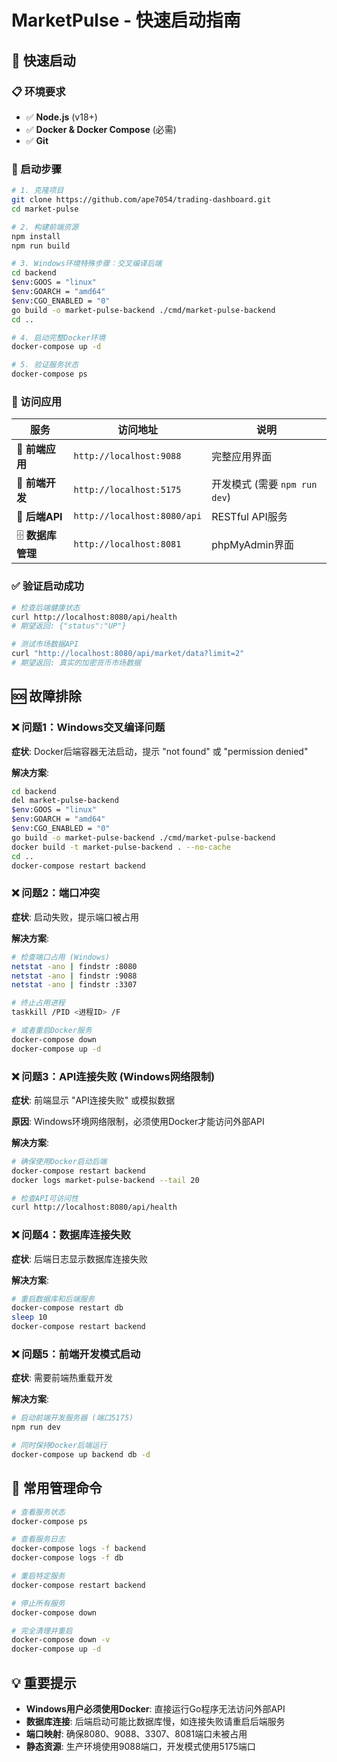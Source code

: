 # MarketPulse - 快速启动指南

## 🚀 快速启动

### 📋 环境要求
- ✅ **Node.js** (v18+)
- ✅ **Docker & Docker Compose** (必需)
- ✅ **Git**

### 🐳 启动步骤

```bash
# 1. 克隆项目
git clone https://github.com/ape7054/trading-dashboard.git
cd market-pulse

# 2. 构建前端资源
npm install
npm run build

# 3. Windows环境特殊步骤：交叉编译后端
cd backend
$env:GOOS = "linux"
$env:GOARCH = "amd64" 
$env:CGO_ENABLED = "0"
go build -o market-pulse-backend ./cmd/market-pulse-backend
cd ..

# 4. 启动完整Docker环境
docker-compose up -d

# 5. 验证服务状态
docker-compose ps
```

### 🎉 访问应用

| 服务 | 访问地址 | 说明 |
|------|----------|------|
| 🚀 **前端应用** | `http://localhost:9088` | 完整应用界面 |
| 🔧 **前端开发** | `http://localhost:5175` | 开发模式 (需要 `npm run dev`) |
| 🔧 **后端API** | `http://localhost:8080/api` | RESTful API服务 |
| 🗄️ **数据库管理** | `http://localhost:8081` | phpMyAdmin界面 |

### ✅ 验证启动成功

```bash
# 检查后端健康状态
curl http://localhost:8080/api/health
# 期望返回: {"status":"UP"}

# 测试市场数据API  
curl "http://localhost:8080/api/market/data?limit=2"
# 期望返回: 真实的加密货币市场数据
```

## 🆘 故障排除

### ❌ 问题1：Windows交叉编译问题
**症状**: Docker后端容器无法启动，提示 "not found" 或 "permission denied"

**解决方案**:
```bash
cd backend
del market-pulse-backend
$env:GOOS = "linux"
$env:GOARCH = "amd64"
$env:CGO_ENABLED = "0"
go build -o market-pulse-backend ./cmd/market-pulse-backend
docker build -t market-pulse-backend . --no-cache
cd ..
docker-compose restart backend
```

### ❌ 问题2：端口冲突
**症状**: 启动失败，提示端口被占用

**解决方案**:
```bash
# 检查端口占用 (Windows)
netstat -ano | findstr :8080
netstat -ano | findstr :9088
netstat -ano | findstr :3307

# 终止占用进程
taskkill /PID <进程ID> /F

# 或者重启Docker服务
docker-compose down
docker-compose up -d
```

### ❌ 问题3：API连接失败 (Windows网络限制)
**症状**: 前端显示 "API连接失败" 或模拟数据

**原因**: Windows环境网络限制，必须使用Docker才能访问外部API

**解决方案**:
```bash
# 确保使用Docker启动后端
docker-compose restart backend
docker logs market-pulse-backend --tail 20

# 检查API可访问性
curl http://localhost:8080/api/health
```

### ❌ 问题4：数据库连接失败
**症状**: 后端日志显示数据库连接失败

**解决方案**:
```bash
# 重启数据库和后端服务
docker-compose restart db
sleep 10
docker-compose restart backend
```

### ❌ 问题5：前端开发模式启动
**症状**: 需要前端热重载开发

**解决方案**:
```bash
# 启动前端开发服务器 (端口5175)
npm run dev

# 同时保持Docker后端运行
docker-compose up backend db -d
```

## 🔧 常用管理命令

```bash
# 查看服务状态
docker-compose ps

# 查看服务日志
docker-compose logs -f backend
docker-compose logs -f db

# 重启特定服务
docker-compose restart backend

# 停止所有服务
docker-compose down

# 完全清理并重启
docker-compose down -v
docker-compose up -d
```

## 💡 重要提示

- **Windows用户必须使用Docker**: 直接运行Go程序无法访问外部API
- **数据库连接**: 后端启动可能比数据库慢，如连接失败请重启后端服务
- **端口映射**: 确保8080、9088、3307、8081端口未被占用
- **静态资源**: 生产环境使用9088端口，开发模式使用5175端口
